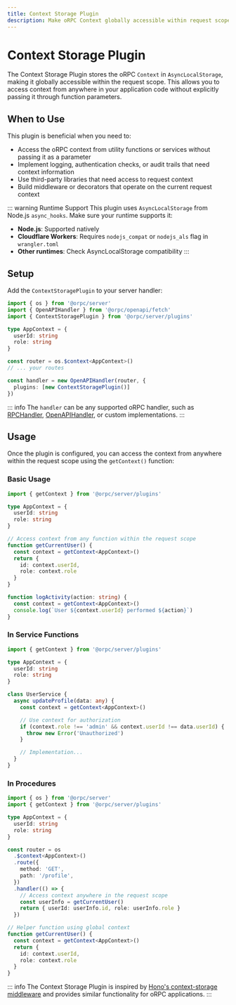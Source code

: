 ```yaml
---
title: Context Storage Plugin
description: Make oRPC Context globally accessible within request scope using AsyncLocalStorage
---
```


# Context Storage Plugin

The Context Storage Plugin stores the oRPC `Context` in `AsyncLocalStorage`, making it globally accessible within the request scope. This allows you to access context from anywhere in your application code without explicitly passing it through function parameters.

## When to Use

This plugin is beneficial when you need to:

- Access the oRPC context from utility functions or services without passing it as a parameter
- Implement logging, authentication checks, or audit trails that need context information
- Use third-party libraries that need access to request context
- Build middleware or decorators that operate on the current request context

::: warning Runtime Support
This plugin uses `AsyncLocalStorage` from Node.js `async_hooks`. Make sure your runtime supports it:

- **Node.js**: Supported natively
- **Cloudflare Workers**: Requires `nodejs_compat` or `nodejs_als` flag in `wrangler.toml`
- **Other runtimes**: Check AsyncLocalStorage compatibility
  :::

## Setup

Add the `ContextStoragePlugin` to your server handler:

```ts twoslash
import { os } from '@orpc/server'
import { OpenAPIHandler } from '@orpc/openapi/fetch'
import { ContextStoragePlugin } from '@orpc/server/plugins'

type AppContext = {
  userId: string
  role: string
}

const router = os.$context<AppContext>()
// ... your routes

const handler = new OpenAPIHandler(router, {
  plugins: [new ContextStoragePlugin()]
})
```

::: info
The `handler` can be any supported oRPC handler, such as [RPCHandler](/docs/rpc-handler), [OpenAPIHandler](/docs/openapi/openapi-handler), or custom implementations.
:::

## Usage

Once the plugin is configured, you can access the context from anywhere within the request scope using the `getContext()` function:

### Basic Usage

```ts twoslash
import { getContext } from '@orpc/server/plugins'

type AppContext = {
  userId: string
  role: string
}

// Access context from any function within the request scope
function getCurrentUser() {
  const context = getContext<AppContext>()
  return {
    id: context.userId,
    role: context.role
  }
}

function logActivity(action: string) {
  const context = getContext<AppContext>()
  console.log(`User ${context.userId} performed ${action}`)
}
```

### In Service Functions

```ts twoslash
import { getContext } from '@orpc/server/plugins'

type AppContext = {
  userId: string
  role: string
}

class UserService {
  async updateProfile(data: any) {
    const context = getContext<AppContext>()

    // Use context for authorization
    if (context.role !== 'admin' && context.userId !== data.userId) {
      throw new Error('Unauthorized')
    }

    // Implementation...
  }
}
```

### In Procedures

```ts twoslash
import { os } from '@orpc/server'
import { getContext } from '@orpc/server/plugins'

type AppContext = {
  userId: string
  role: string
}

const router = os
  .$context<AppContext>()
  .route({
    method: 'GET',
    path: '/profile',
  })
  .handler(() => {
    // Access context anywhere in the request scope
    const userInfo = getCurrentUser()
    return { userId: userInfo.id, role: userInfo.role }
  })

// Helper function using global context
function getCurrentUser() {
  const context = getContext<AppContext>()
  return {
    id: context.userId,
    role: context.role
  }
}
```

::: info
The Context Storage Plugin is inspired by [Hono's context-storage middleware](https://hono.dev/docs/middleware/builtin/context-storage) and provides similar functionality for oRPC applications.
:::
